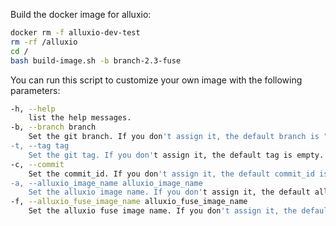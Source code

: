 
Build the docker image for alluxio:

```bash
docker rm -f alluxio-dev-test
rm -rf /alluxio
cd /
bash build-image.sh -b branch-2.3-fuse
```
You can run this script to customize your own image with the following parameters:
```bash
-h, --help
    list the help messages.
-b, --branch branch
    Set the git branch. If you don't assign it, the default branch is "branch-2.3-fuse".
-t, --tag tag
    Set the git tag. If you don't assign it, the default tag is empty.
-c, --commit
    Set the commit_id. If you don't assign it, the default commit_id is empty.
-a, --alluxio_image_name alluxio_image_name
    Set the alluxio image name. If you don't assign it, the default alluxio image name is "registry.cn-huhehaote.aliyuncs.com/alluxio/alluxio".
-f, --alluxio_fuse_image_name alluxio_fuse_image_name
    Set the alluxio fuse image name. If you don't assign it, the default alluxio fuse image name is "registry.cn-huhehaote.aliyuncs.com/alluxio/alluxio-fuse".
```